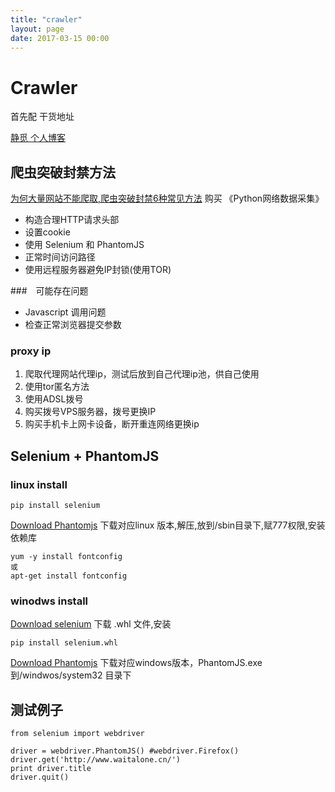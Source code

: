 ```yaml
---
title: "crawler"
layout: page
date: 2017-03-15 00:00
---
```


# Crawler #

首先配 干货地址 

[静觅 个人博客](http://cuiqingcai.com/category/technique/python)

## 爬虫突破封禁方法

[为何大量网站不能爬取,爬虫突破封禁6种常见方法](http://mp.weixin.qq.com/s?__biz=MzIxNDE4MzA4OQ==&mid=2651024379&idx=1&sn=bd30294fb00cf22a20759503ebb0169e&scene=1&srcid=0531yCYVlBtAgDmxzZaXw87f&from=groupmessage&isappinstalled=0##)
购买 《Python网络数据采集》

- 构造合理HTTP请求头部
- 设置cookie
- 使用 Selenium 和 PhantomJS
- 正常时间访问路径
- 使用远程服务器避免IP封锁(使用TOR)

###　可能存在问题

- Javascript 调用问题
- 检查正常浏览器提交参数

### proxy ip 

1. 爬取代理网站代理ip，测试后放到自己代理ip池，供自己使用
2. 使用tor匿名方法
3. 使用ADSL拨号
4. 购买拨号VPS服务器，拨号更换IP
5. 购买手机卡上网卡设备，断开重连网络更换ip

## Selenium + PhantomJS 

### linux install 

```
pip install selenium
```

[Download Phantomjs](http://phantomjs.org/download.html)
下载对应linux 版本,解压,放到/sbin目录下,赋777权限,安装依赖库
```
yum -y install fontconfig
或
apt-get install fontconfig
```

### winodws install

[Download selenium](https://pypi.python.org/pypi/selenium)
下载 .whl 文件,安装
```
pip install selenium.whl
```

[Download Phantomjs](http://phantomjs.org/download.html)
下载对应windows版本，PhantomJS.exe到/windwos/system32 目录下

## 测试例子

```
from selenium import webdriver

driver = webdriver.PhantomJS() #webdriver.Firefox()
driver.get('http://www.waitalone.cn/')
print driver.title
driver.quit()
```


